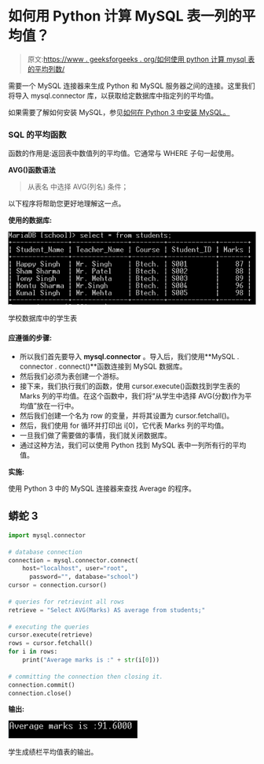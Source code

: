 # 如何用 Python 计算 MySQL 表一列的平均值？

> 原文:[https://www . geeksforgeeks . org/如何使用 python 计算 mysql 表的平均列数/](https://www.geeksforgeeks.org/how-to-compute-the-average-of-a-column-of-a-mysql-table-using-python/)

需要一个 MySQL 连接器来生成 Python 和 MySQL 服务器之间的连接。这里我们将导入 mysql.connector 库，以获取给定数据库中指定列的平均值。

如果需要了解如何安装 MySQL，参见[如何在 Python 3 中安装 MySQL。](https://www.geeksforgeeks.org/mysqldb-connection-python/)

### **SQL 的平均函数**

函数的作用是:返回表中数值列的平均值。它通常与 WHERE 子句一起使用。

**AVG()函数语法**

> 从表名
> 中选择 AVG(列名)
> 条件；

以下程序将帮助您更好地理解这一点。

**使用的数据库:**

![](img/403401a48758c7aa46926d2fde8382de.png)

学校数据库中的学生表

#### **应遵循的步骤:**

*   所以我们首先要导入 **mysql.connector** 。导入后，我们使用**MySQL . connector . connect()**函数连接到 MySQL 数据库。
*   然后我们必须为表创建一个游标。
*   接下来，我们执行我们的函数，使用 cursor.execute()函数找到学生表的 Marks 列的平均值。在这个函数中，我们将“从学生中选择 AVG(分数)作为平均值”放在一行中。
*   然后我们创建一个名为 row 的变量，并将其设置为 cursor.fetchall()。
*   然后，我们使用 for 循环并打印出 i[0]，它代表 Marks 列的平均值。
*   一旦我们做了需要做的事情，我们就关闭数据库。
*   通过这种方法，我们可以使用 Python 找到 MySQL 表中一列所有行的平均值。

**实施:**

使用 Python 3 中的 MySQL 连接器来查找 Average 的程序。

## 蟒蛇 3

```py
import mysql.connector

# database connection
connection = mysql.connector.connect(
    host="localhost", user="root",
      password="", database="school")
cursor = connection.cursor()

# queries for retrievint all rows
retrieve = "Select AVG(Marks) AS average from students;"

# executing the queries
cursor.execute(retrieve)
rows = cursor.fetchall()
for i in rows:
    print("Average marks is :" + str(i[0]))

# committing the connection then closing it.
connection.commit()
connection.close()
```

**输出:**

![](img/ba9fda0e972e9bd71208286185a6a669.png)

学生成绩栏平均值表的输出。